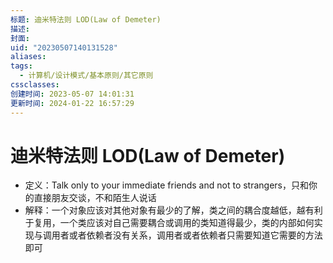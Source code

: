 ```yaml
---
标题: 迪米特法则 LOD(Law of Demeter)
描述:
封面:
uid: "20230507140131528"
aliases:
tags:
  - 计算机/设计模式/基本原则/其它原则
cssclasses:
创建时间: 2023-05-07 14:01:31
更新时间: 2024-01-22 16:57:29
---
```


# 迪米特法则 LOD(Law of Demeter)

- 定义：Talk only to your immediate friends and not to strangers，只和你的直接朋友交谈，不和陌生人说话
- 解释：一个对象应该对其他对象有最少的了解，类之间的耦合度越低，越有利于复用，一个类应该对自己需要耦合或调用的类知道得最少，类的内部如何实现与调用者或者依赖者没有关系，调用者或者依赖者只需要知道它需要的方法即可
